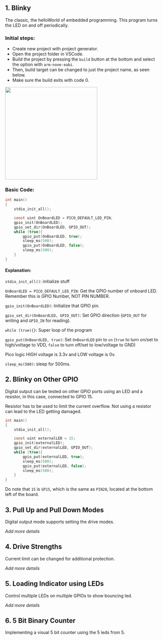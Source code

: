## 1. Blinky

The classic, the helloWorld of embedded programming. This program turns the LED on and off periodically.

### Initial steps: 
- Create new project with project generator.
- Open the project folder in VSCode.
- Build the project by pressing the `build` button at the bottom and select the option with `arm-none-eabi`.
- Then, build target can be changed to just the project name, as seen below.
- Make sure the build exits with code 0.

<img src="https://c.l3n.co/i/OW219o.png" width="300">

### Basic Code:

``` C
int main()
{
    stdio_init_all();

    const uint OnBoardLED = PICO_DEFAULT_LED_PIN;
    gpio_init(OnBoardLED);
    gpio_set_dir(OnBoardLED, GPIO_OUT);
    while (true){
        gpio_put(OnBoardLED, true);
        sleep_ms(500);
        gpio_put(OnBoardLED, false);
        sleep_ms(500);
    }
}
```

#### Explanation:
`stdio_init_all()`: initialize stuff

`OnBoardLED = PICO_DEFAULT_LED_PIN`: Get the GPIO number of onboard LED. Remember this is GPIO Number, NOT PIN NUMBER.

`gpio_init(OnBoardLED)`: Initialize that GPIO pin.

`gpio_set_dir(OnBoardLED, GPIO_OUT)`: Set GPIO direction (`GPIO_OUT` for writing and `GPIO_IN` for reading).

`while (true){}`: Super loop of the program

`gpio_put(OnBoardLED, true)`: Set `OnBoardLED` pin to `on` (`true` to turn on/set to high/voltage to VDD, `false` to turn off/set to low/voltage to GND)

Pico logic HIGH voltage is 3.3v and LOW voltage is 0v.

`sleep_ms(500)`: sleep for 500ms.


## 2. Blinky on Other GPIO

Digital output can be tested on other GPIO ports using an LED and a resistor, in this case, connected to GPIO 15.

Resistor has to be used to limit the current overflow. Not using a resistor can lead to the LED getting damaged.


``` C
int main()
{
    stdio_init_all();

    const uint externalLED = 15;
    gpio_init(externalLED);
    gpio_set_dir(externalLED, GPIO_OUT);
    while (true){
        gpio_put(externalLED, true);
        sleep_ms(500);
        gpio_put(externalLED, false);
        sleep_ms(500);
    }
}
```

Do note that `15` is `GP15`, which is the same as `PIN20`, located at the bottom left of the board.

## 3. Pull Up and Pull Down Modes

Digital output mode supports setting the drive modes.

 *Add more details*

## 4. Drive Strengths

Current limit can be changed for additional protection.

*Add more details*

## 5. Loading Indicator using LEDs

Control multiple LEDs on multiple GPIOs to show bouncing led.

*Add more details*

## 6. 5 Bit Binary Counter

Implementing a visual 5 bit counter using the 5 leds from 5.